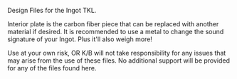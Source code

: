 Design Files for the Ingot TKL.

Interior plate is the carbon fiber piece that can be replaced with another material if desired. It is recommended to use a metal to change the sound signature of your Ingot. Plus it'll also weigh more!

Use at your own risk, OR K/B will not take responsibility for any issues that may arise from the use of these files.
No additional support will be provided for any of the files found here.
